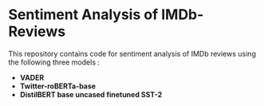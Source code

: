 # Sentiment Analysis of IMDb-Reviews

This repository contains code for sentiment analysis of IMDb reviews using the following three models :

- **VADER**
- **Twitter-roBERTa-base**
- **DistilBERT base uncased finetuned SST-2**
